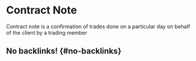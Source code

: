 # Contract Note


Contract note is a confirmation of trades done on a particular day on behalf of the client by a trading member


## No backlinks! {#no-backlinks}
